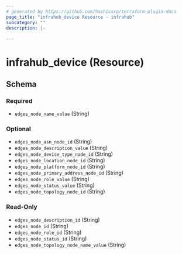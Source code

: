 ```yaml
---
# generated by https://github.com/hashicorp/terraform-plugin-docs
page_title: "infrahub_device Resource - infrahub"
subcategory: ""
description: |-
  
---
```


# infrahub_device (Resource)





<!-- schema generated by tfplugindocs -->
## Schema

### Required

- `edges_node_name_value` (String)

### Optional

- `edges_node_asn_node_id` (String)
- `edges_node_description_value` (String)
- `edges_node_device_type_node_id` (String)
- `edges_node_location_node_id` (String)
- `edges_node_platform_node_id` (String)
- `edges_node_primary_address_node_id` (String)
- `edges_node_role_value` (String)
- `edges_node_status_value` (String)
- `edges_node_topology_node_id` (String)

### Read-Only

- `edges_node_description_id` (String)
- `edges_node_id` (String)
- `edges_node_role_id` (String)
- `edges_node_status_id` (String)
- `edges_node_topology_node_name_value` (String)
